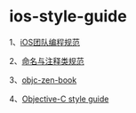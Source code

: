 # ios-style-guide


1、[iOS团队编程规范](http://www.jianshu.com/p/21f059f04181)

2、[命名与注释类规范](http://www.jianshu.com/p/1da38a6f3173)

3、[objc-zen-book](https://github.com/objc-zen/objc-zen-book)

4、[Objective-C style guide](https://github.com/raywenderlich/objective-c-style-guide)

